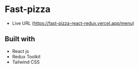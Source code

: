 # Fast-pizza

- Live URL (https://fast-pizza-react-redux.vercel.app/menu)

## Built with

- React js
- Redux Toolkit
- Tailwind CSS

#
